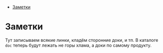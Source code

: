 - [Заметки](#user-content-заметки)

# Заметки

Тут записываем всякие линки, кладём сторонние доки, и тп.
В каталоге `doc` теперь будут лежать не горы хлама, а доки по самому продукту.
